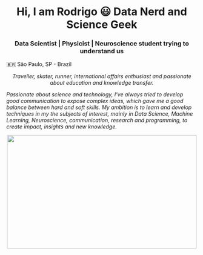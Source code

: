 <h1 align="center">Hi, I am Rodrigo 😃 Data Nerd and Science Geek</h1>

<h3 align="center">Data Scientist | Physicist | Neuroscience student trying to understand us</h3>

🇧🇷 São Paulo, SP - Brazil


<p align="center">
  <em>
Traveller, skater, runner, international affairs enthusiast and passionate about education and knowledge transfer.
    
Passionate about science and technology, I've always tried to develop good communication to expose complex ideas, which gave me a good balance between hard and soft skills. My ambition is to learn and develop techniques in my the subjects of interest, mainly in Data Science, Machine Learning, Neuroscience, communication, research and programming, to create impact, insights and new knowledge.
  </em> 
  
  <p align="center">
 <img src="https://media2.giphy.com/media/EhzWrhGlYuvug/giphy.gif?cid=ecf05e47uqzfbh84p0msk2kh3z0520tvyi03bmpnsifmvqwa&rid=giphy.gif&ct=g" width="500" height="300" />
    <p align="center">


  <a href = 'https://github.com/Rodrigo-Motta'>
    
    
   <!--<img src = "https://github-readme-stats.vercel.app/api?username=Rodrigo-Motta&show_icons=true&theme=react"> <img src = 'https://github-readme-stats.vercel.app/api/top-langs/?username=Rodrigo-Motta&layout=compact&theme=react'> -->
    
</div>

